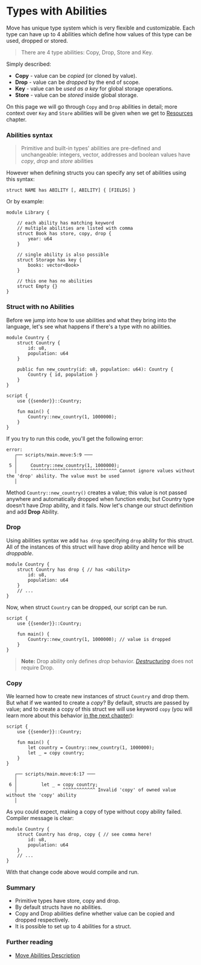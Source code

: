 # Types with Abilities

Move has unique type system which is very flexible and customizable. Each type can have up to 4 abilities which define how values of this type can be used, dropped or stored.

> There are 4 type abilities: Copy, Drop, Store and Key.

Simply described:

- **Copy** - value can be *copied* (or cloned by value). 
- **Drop** - value can be *dropped* by the end of scope.
- **Key** - value can be *used as a key* for global storage operations.
- **Store** - value can be *stored* inside global storage.

On this page we will go through `Copy` and `Drop` abilities in detail; more context over `Key` and `Store` abilities will be given when we get to [Resources](/resources/index.html) chapter. 

### Abilities syntax

> Primitive and built-in types' abilities are pre-defined and unchangeable: integers, vector, addresses and boolean values have *copy*, *drop* and *store* abilities

However when defining structs you can specify any set of abilities using this syntax:

```Move
struct NAME has ABILITY [, ABILITY] { [FIELDS] }
```

Or by example:

```Move
module Library {
    
    // each ability has matching keyword
    // multiple abilities are listed with comma
    struct Book has store, copy, drop {
        year: u64
    }

    // single ability is also possible
    struct Storage has key {
        books: vector<Book>
    }

    // this one has no abilities 
    struct Empty {}
}
```

### Struct with no Abilities

Before we jump into how to use abilities and what they bring into the language, let's see what happens if there's a type with no abilities.

```Move
module Country {
    struct Country {
        id: u8,
        population: u64
    }
    
    public fun new_country(id: u8, population: u64): Country {
        Country { id, population }
    }
}
```

```Move
script {
    use {{sender}}::Country;

    fun main() {
        Country::new_country(1, 1000000);
    }   
}
```

If you try to run this code, you'll get the following error:
```
error: 
   ┌── scripts/main.move:5:9 ───
   │
 5 │     Country::new_country(1, 1000000);
   │     ^^^^^^^^^^^^^^^^^^^^^^^^^^^^^^^^ Cannot ignore values without the 'drop' ability. The value must be used
   │
```

Method `Country::new_country()` creates a value; this value is not passed anywhere and automatically dropped when function ends; but Country type doesn't have *Drop* ability, and it fails. Now let's change our struct definition and add **Drop** Ability.

### Drop

Using abilities syntax we add `has drop` specifying `drop` ability for this struct. All of the instances of this struct will have drop ability and hence will be *droppable*. 

```Move
module Country {
    struct Country has drop { // has <ability>
        id: u8,
        population: u64
    }
    // ...
}
```

Now, when struct `Country` can be dropped, our script can be run.

```Move
script {
    use {{sender}}::Country;

    fun main() {
        Country::new_country(1, 1000000); // value is dropped
    }   
}
```

> **Note:** Drop ability only defines *drop* behavior. [*Destructuring*](/advanced-topics/struct.html#destructing-structures) does not require Drop.

### Copy

We learned how to create new instances of struct `Country` and drop them. But what if we wanted to create a *copy*? By default, structs are passed by value; and to create a copy of this struct we will use keyword `copy` (you will learn more about this behavior [in the next chapter](/advanced-topics/ownership-and-references.html)):

```Move
script {
    use {{sender}}::Country;

    fun main() {
        let country = Country::new_country(1, 1000000);
        let _ = copy country;
    }   
}
```

```
   ┌── scripts/main.move:6:17 ───
   │
 6 │         let _ = copy country;
   │                 ^^^^^^^^^^^^ Invalid 'copy' of owned value without the 'copy' ability
   │
```

As you could expect, making a copy of type without copy ability failed. Compiler message is clear:

```Move
module Country {
    struct Country has drop, copy { // see comma here!
        id: u8,
        population: u64
    }
    // ...
}
```

With that change code above would compile and run.

### Summary

- Primitive types have store, copy and drop.
- By default structs have no abilities. 
- Copy and Drop abilities define whether value can be copied and dropped respectively.
- It is possible to set up to 4 abilities for a struct.

### Further reading

- [Move Abilities Description](https://github.com/diem/diem/blob/main/language/changes/3-abilities.md)

